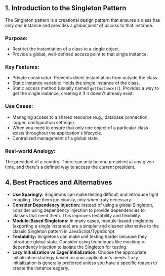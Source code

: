 ## 1. Introduction to the Singleton Pattern

The Singleton pattern is a creational design pattern that ensures a class has
only _one_ instance and provides a _global point of access_ to that instance.

### Purpose:

- Restrict the instantiation of a class to a single object.
- Provide a global, well-defined access point to that single instance.

### Key Features:

- Private constructor: Prevents direct instantiation from outside the class.
- Static instance variable: Holds the single instance of the class.
- Static access method (usually named `getInstance()`): Provides a way to
  get the single instance, creating it if it doesn't already exist.

### Use Cases:

- Managing access to a shared resource (e.g., database connection, logger,
  configuration settings).
- When you need to ensure that only one object of a particular class exists
  throughout the application's lifecycle.
- Centralized management of a global state.

### Real-world Analogy:

The president of a country. There can only be one
president at any given time, and there's a defined way to access the _current_
president.

## 4. Best Practices and Alternatives

- **Use Sparingly:** Singletons can make testing difficult and introduce tight
  coupling. Use them judiciously, only when truly necessary.
- **Consider Dependency Injection:** Instead of using a global Singleton,
  consider using dependency injection to provide dependencies to classes that
  need them. This improves testability and flexibility.
- **Module-Based Singletons:** In many cases, module-based singletons (exporting
  a single instance) are a simpler and cleaner alternative to the classic
  Singleton pattern in JavaScript/TypeScript.
- **Testability:** Singletons can make unit testing harder because they
  introduce global state. Consider using techniques like mocking or dependency
  injection to isolate the Singleton for testing.
- **Lazy Initialization vs Eager Initialization:** Choose the appropriate
  initialization strategy based on your application's needs. Lazy initialization
  is generally preferred unless you have a specific reason to create the
  instance eagerly.
